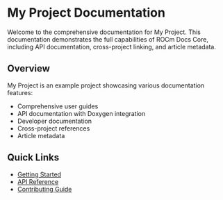 # My Project Documentation

Welcome to the comprehensive documentation for My Project. This documentation demonstrates the full capabilities of ROCm Docs Core, including API documentation, cross-project linking, and article metadata.

## Overview

My Project is an example project showcasing various documentation features:

- Comprehensive user guides
- API documentation with Doxygen integration
- Developer documentation
- Cross-project references
- Article metadata

## Quick Links

- [Getting Started](user_guide/getting_started.md)
- [API Reference](api/overview.md)
- [Contributing Guide](developer_guide/contributing.md)
